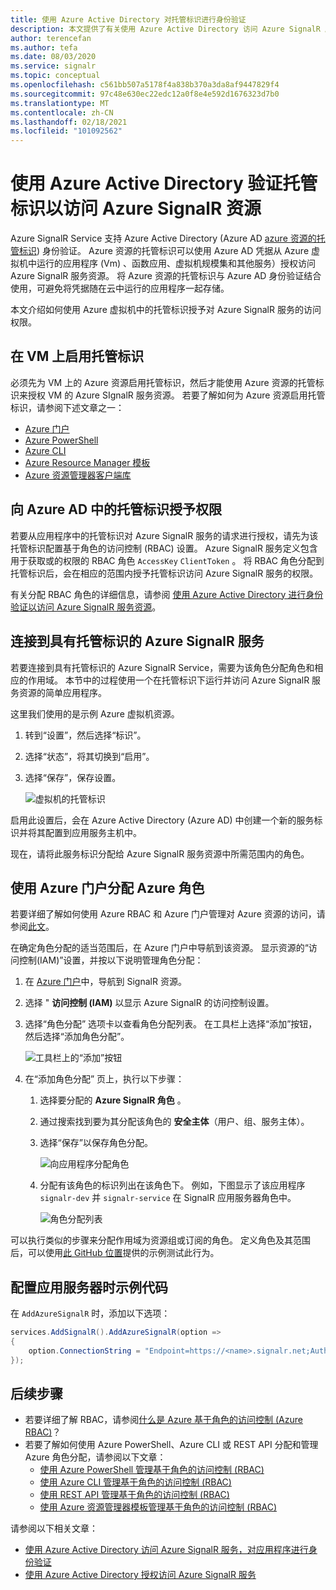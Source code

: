 ```yaml
---
title: 使用 Azure Active Directory 对托管标识进行身份验证
description: 本文提供了有关使用 Azure Active Directory 访问 Azure SignalR 服务对托管标识进行身份验证的信息
author: terencefan
ms.author: tefa
ms.date: 08/03/2020
ms.service: signalr
ms.topic: conceptual
ms.openlocfilehash: c561bb507a5178f4a838b370a3da8af9447829f4
ms.sourcegitcommit: 97c48e630ec22edc12a0f8e4e592d1676323d7b0
ms.translationtype: MT
ms.contentlocale: zh-CN
ms.lasthandoff: 02/18/2021
ms.locfileid: "101092562"
---
```

# <a name="authenticate-a-managed-identity-with-azure-active-directory-to-access-azure-signalr-resources"></a>使用 Azure Active Directory 验证托管标识以访问 Azure SignalR 资源
Azure SignalR Service 支持 Azure Active Directory (Azure AD [azure 资源的托管标识](../active-directory/managed-identities-azure-resources/overview.md)) 身份验证。 Azure 资源的托管标识可以使用 Azure AD 凭据从 Azure 虚拟机中运行的应用程序 (Vm) 、函数应用、虚拟机规模集和其他服务）授权访问 Azure SignalR 服务资源。 将 Azure 资源的托管标识与 Azure AD 身份验证结合使用，可避免将凭据随在云中运行的应用程序一起存储。

本文介绍如何使用 Azure 虚拟机中的托管标识授予对 Azure SignalR 服务的访问权限。

## <a name="enable-managed-identities-on-a-vm"></a>在 VM 上启用托管标识
必须先为 VM 上的 Azure 资源启用托管标识，然后才能使用 Azure 资源的托管标识来授权 VM 的 Azure SIgnalR 服务资源。 若要了解如何为 Azure 资源启用托管标识，请参阅下述文章之一：

- [Azure 门户](../active-directory/managed-identities-azure-resources/qs-configure-portal-windows-vm.md)
- [Azure PowerShell](../active-directory/managed-identities-azure-resources/qs-configure-powershell-windows-vm.md)
- [Azure CLI](../active-directory/managed-identities-azure-resources/qs-configure-cli-windows-vm.md)
- [Azure Resource Manager 模板](../active-directory/managed-identities-azure-resources/qs-configure-template-windows-vm.md)
- [Azure 资源管理器客户端库](../active-directory/managed-identities-azure-resources/qs-configure-sdk-windows-vm.md)

## <a name="grant-permissions-to-a-managed-identity-in-azure-ad"></a>向 Azure AD 中的托管标识授予权限
若要从应用程序中的托管标识对 Azure SignalR 服务的请求进行授权，请先为该托管标识配置基于角色的访问控制 (RBAC) 设置。 Azure SignalR 服务定义包含用于获取或的权限的 RBAC 角色 `AccessKey` `ClientToken` 。 将 RBAC 角色分配到托管标识后，会在相应的范围内授予托管标识访问 Azure SignalR 服务的权限。

有关分配 RBAC 角色的详细信息，请参阅 [使用 Azure Active Directory 进行身份验证以访问 Azure SignalR 服务资源](authorize-access-azure-active-directory.md)。

## <a name="connect-to-azure-signalr-service-with-managed-identities"></a>连接到具有托管标识的 Azure SignalR 服务
若要连接到具有托管标识的 Azure SignalR Service，需要为该角色分配角色和相应的作用域。 本节中的过程使用一个在托管标识下运行并访问 Azure SignalR 服务资源的简单应用程序。

这里我们使用的是示例 Azure 虚拟机资源。

1. 转到“设置”，然后选择“标识”。 
1. 选择“状态”，将其切换到“启用”。 
1. 选择“保存”，保存设置。 

    ![虚拟机的托管标识](./media/authenticate/identity-virtual-machine.png)

启用此设置后，会在 Azure Active Directory (Azure AD) 中创建一个新的服务标识并将其配置到应用服务主机中。

现在，请将此服务标识分配给 Azure SignalR 服务资源中所需范围内的角色。

## <a name="assign-azure-roles-using-the-azure-portal"></a>使用 Azure 门户分配 Azure 角色  
若要详细了解如何使用 Azure RBAC 和 Azure 门户管理对 Azure 资源的访问，请参阅[此文](..//role-based-access-control/role-assignments-portal.md)。 

在确定角色分配的适当范围后，在 Azure 门户中导航到该资源。 显示资源的“访问控制(IAM)”设置，并按以下说明管理角色分配：

1. 在 [Azure 门户](https://portal.azure.com/)中，导航到 SignalR 资源。
1. 选择 " **访问控制 (IAM)** 以显示 Azure SignalR 的访问控制设置。 
1. 选择“角色分配”  选项卡以查看角色分配列表。 在工具栏上选择“添加”按钮，然后选择“添加角色分配”。 

    ![工具栏上的“添加”按钮](./media/authenticate/role-assignments-add-button.png)

1. 在“添加角色分配”  页上，执行以下步骤：
    1. 选择要分配的 **Azure SignalR 角色** 。 
    1. 通过搜索找到要为其分配该角色的 **安全主体**（用户、组、服务主体）。
    1. 选择“保存”以保存角色分配。 

        ![向应用程序分配角色](./media/authenticate/assign-role-to-application.png)

    1. 分配有该角色的标识列出在该角色下。 例如，下图显示了该应用程序 `signalr-dev` 并 `signalr-service` 在 SignalR 应用服务器角色中。 
        
        ![角色分配列表](./media/authenticate/role-assignment-list.png)

可以执行类似的步骤来分配作用域为资源组或订阅的角色。 定义角色及其范围后，可以使用[此 GitHub 位置](https://github.com/Azure/azure-event-hubs/tree/master/samples/DotNet/Microsoft.Azure.EventHubs/Rbac)提供的示例测试此行为。

## <a name="samples-code-while-configuring-your-app-server"></a>配置应用服务器时示例代码

在 `AddAzureSignalR` 时，添加以下选项：

```C#
services.AddSignalR().AddAzureSignalR(option =>
{
    option.ConnectionString = "Endpoint=https://<name>.signalr.net;AuthType=aad;";
});
```

## <a name="next-steps"></a>后续步骤
- 若要详细了解 RBAC，请参阅[什么是 Azure 基于角色的访问控制 (Azure RBAC)](../role-based-access-control/overview.md)？
- 若要了解如何使用 Azure PowerShell、Azure CLI 或 REST API 分配和管理 Azure 角色分配，请参阅以下文章：
    - [使用 Azure PowerShell 管理基于角色的访问控制 (RBAC)](../role-based-access-control/role-assignments-powershell.md)  
    - [使用 Azure CLI 管理基于角色的访问控制 (RBAC)](../role-based-access-control/role-assignments-cli.md)
    - [使用 REST API 管理基于角色的访问控制 (RBAC)](../role-based-access-control/role-assignments-rest.md)
    - [使用 Azure 资源管理器模板管理基于角色的访问控制 (RBAC)](../role-based-access-control/role-assignments-template.md)

请参阅以下相关文章：
- [使用 Azure Active Directory 访问 Azure SignalR 服务，对应用程序进行身份验证](authenticate-application.md)
- [使用 Azure Active Directory 授权访问 Azure SignalR 服务](authorize-access-azure-active-directory.md)